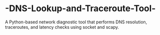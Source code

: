 # -DNS-Lookup-and-Traceroute-Tool-
A Python-based network diagnostic tool that performs DNS resolution, traceroutes,  and latency checks using socket and scapy. 
